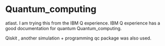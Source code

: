 # Quantum_computing
atlast. I am trying this from the IBM Q experience.
IBM Q experience has a good documentation for quantum Quantum_computing.


Qiskit , another simulation + programming qc  package was also used.
